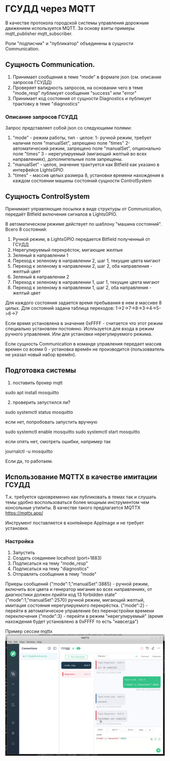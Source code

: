 # ГСУДД через MQTT

В качестве протокола городской системы управления дорожным движением используется MQTT.
За основу взяты примеры mqtt_publisher mqtt_subscriber.

Роли "подписчик" и "публикатор" объединены в сущности Communication.

## Сущность Communication.

1. Принимает сообщения в теме "mode" в формате json (см. описание запросов ГСУДД)
2. Проверяет валидность запросов, на основании чего в теме "mode_resp" публикует сообщения "success" или "error"
3. Принимает код состояния от сущности Diagnostics и публикует трактовку в теме "diagnostics"

### Описание запросов ГСУДД

Запрос представляет собой json со следующими полями:
1. "mode" - режим работы, тип - целое:
   1- ручной режим, требует наличия поля "manualSet", запрещено поле "times"
   2- автоматический режим, запрещено поле "manualSet", опционально поле "times"
   3 - нерегулируемый (мигающий желтый во всех направлениях), дополнительные поля запрещены.
2. "manualSet" - целое, значение трактуется как Bitfield как указано в интерфейсе LightsGPIO
3. "times" - массив целых размера 8, установки времени нахождения в каждом состоянии машины состояний сущности ControlSystem

## Сущность ControlSystem

Принимает управляющие посылки в виде структуры от Communication, передаёт Bitfield включения сигналов в LightsGPIO.

В автоматическом режиме действует по шаблону "машина состояний". Всего 8 состояний:
1. Ручной режим, в LightsGPIO передается Bitfield полученный от ГСУДД
2. Нерегулируемый перекрёсток, мигающие желтые
3. Зеленый в направлении 1
4. Переход к зеленому в направлении 2, шаг 1, текущие цвета мигают
5. Переход к зеленому в направлении 2, шаг 2, оба направления - желтый цвет
6. Зеленый в направлении 2
7. Переход к зеленому в направлении 1, шаг 1, текущие цвета мигают
8. Переход к зеленому в направлении 1, шаг 2, оба направления - желтый цвет

Для каждого состояния задается время пребывания в нем в массиве 8 целых.
Для состояний задана таблица переходов:
1->2->7->8->3->4->5->6->7

Если время установлена в значение 0xFFFF - считается что этот режим специально установлен постоянно. Испльзуется для входа в режим ручного управления. Или для установки нерегулируемого режима.

Если сущность Communication в команде управления передает массив времен со всеми 0 - установка времён не производится (пользовватель не указал новый набор времён).

## Подготовка системы

1. поставить брокер mqtt

sudo apt install mosquitto

2. проверить запустился ли?

sudo systemctl status mosquitto

если нет, попробовать запустить вручную

sudo systemctl enable mosquitto
sudo systemctl start mosquitto

если опять нет, смотреть ошибки, например так

journalctl -u mosquitto

Если да, то работаем.

## Использование MQTTX в качестве имитации ГСУДД

Т.к. требуется одновременно как публиковать в темах так и слушать темы удобно воспользоваться более мощным инструментом чем консольные утилиты. В качестве такого предлагается MQTTX https://mqttx.app/

Инструмент поставляется в контейнере AppImage и не требует установки.

### Настройка

1. Запустить
2. Создать соединеие localhost (port=1883)
3. Подписаться на тему "mode_resp"
4. Подписаться на тему "diagnostics"
5. Отправлять сообщения в тему "mode"

Приеры сообщений
{"mode":1,"manualSet":3885} - ручной режим, включить все цвета и генератор мигания во всех направлениях, от диагностики должен прийти код 13 forbidden state"
{"mode":1,"manualSet":2570}  ручной режим, мигающий желтый, имитация состояния нерегулируемого перекрёстка.
{"mode":2} - перейти в автоматическое управление без перенастройки времени переключения
{"mode":3} - перейти в режим "нерегулируемый" (время нахождения будет установлено в 0xFFFF то есть "навсегда")

Пример сессии mqttx
![alt text](./mqttx_session.png)


